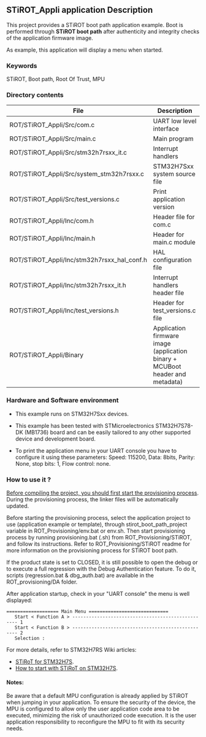 ## <b>STiROT_Appli application Description</b>

This project provides a STiROT boot path application example. Boot is performed through <b>STiROT boot path</b> after authenticity and integrity checks of the application firmware image.

As example, this application will display a menu when started.


### <b>Keywords</b>

STiROT, Boot path, Root Of Trust, MPU

### <b>Directory contents</b>

File | Description
 --- | ---
  ROT/STiROT_Appli/Src/com.c                       |  UART low level interface
  ROT/STiROT_Appli/Src/main.c                      |  Main program
  ROT/STiROT_Appli/Src/stm32h7rsxx_it.c            |  Interrupt handlers
  ROT/STiROT_Appli/Src/system_stm32h7rsxx.c        |  STM32H7Sxx system source file
  ROT/STiROT_Appli/Src/test_versions.c             |  Print application version
  ROT/STiROT_Appli/Inc/com.h                       |  Header file for com.c
  ROT/STiROT_Appli/Inc/main.h                      |  Header for main.c module
  ROT/STiROT_Appli/Inc/stm32h7rsxx_hal_conf.h      |  HAL configuration file
  ROT/STiROT_Appli/Inc/stm32h7rsxx_it.h            |  Interrupt handlers header file
  ROT/STiROT_Appli/Inc/test_versions.h             |  Header for test_versions.c file
  ROT/STiROT_Appli/Binary                          |  Application firmware image (application binary + MCUBoot header and metadata)

### <b>Hardware and Software environment</b>

  - This example runs on STM32H7Sxx devices.

  - This example has been tested with STMicroelectronics STM32H7S78-DK (MB1736)
    board and can be easily tailored to any other supported device
    and development board.

  - To print the application menu in your UART console you have to configure it using these parameters:
    Speed: 115200, Data: 8bits, Parity: None, stop bits: 1, Flow control: none.

### <b>How to use it ?</b>

<u>Before compiling the project, you should first start the provisioning process</u>. During the provisioning process, the linker files
will be automatically updated.

Before starting the provisioning process, select the application project to use (application example or template),
through stirot_boot_path_project variable in ROT_Provisioning/env.bat or env.sh.
Then start provisioning process by running provisioning.bat (.sh) from ROT_Provisioning/STiROT,
and follow its instructions. Refer to ROT_Provisioning/STiROT readme for more information on the provisioning process for STiROT boot path.

If the product state is set to CLOSED, it is still possible to open the debug or to execute a full regression
with the Debug Authentication feature. To do it, scripts (regression.bat & dbg_auth.bat) are available in the ROT_provisioning/DA folder.

After application startup, check in your "UART console" the menu is well displayed:
```
=================== Main Menu =============================
   Start < Function A > -------------------------------------------------- 1
   Start < Function B > -------------------------------------------------- 2
   Selection :
```

For more details, refer to STM32H7RS Wiki articles:

  - [STiRoT for STM32H7S](https://wiki.st.com/stm32mcu/wiki/Security:STiRoT_for_STM32H7S).
  - [How to start with STiRoT on STM32H7S](https://wiki.st.com/stm32mcu/wiki/Security:How_to_start_with_STiRoT_on_STM32H7S).


#### <b>Notes:</b>

Be aware that a default MPU configuration is already applied by STiROT when jumping in your application. To ensure the security of the
device, the MPU is configured to allow only the user application code area to be executed, minimizing the risk of unauthorized code execution.
It is the user application responsibility to reconfigure the MPU to fit with its security needs.



